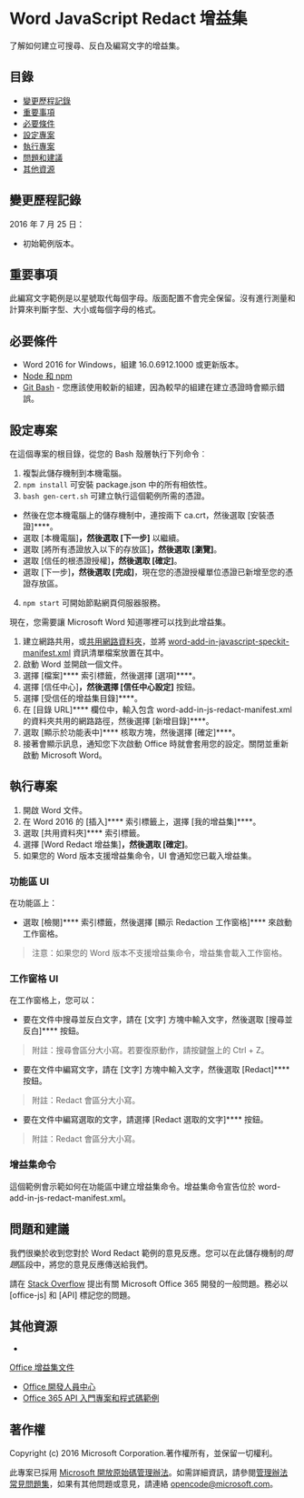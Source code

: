 # <a name="word--javascript-redact-add-in"></a>Word  JavaScript Redact 增益集

了解如何建立可搜尋、反白及編寫文字的增益集。    

## <a name="table-of-contents"></a>目錄
* [變更歷程記錄](#change-history)
* [重要事項](#important-note)
* [必要條件](#prerequisites)
* [設定專案](#configure-the-project)
* [執行專案](#run-the-project)
* [問題和建議](#questions-and-comments)
* [其他資源](#additional-resources)

## <a name="change-history"></a>變更歷程記錄

2016 年 7 月 25 日：
* 初始範例版本。

## <a name="important-note"></a>重要事項

此編寫文字範例是以星號取代每個字母。版面配置不會完全保留。沒有進行測量和計算來判斷字型、大小或每個字母的格式。

## <a name="prerequisites"></a>必要條件

* Word 2016 for Windows，組建 16.0.6912.1000 或更新版本。
* [Node 和 npm](https://nodejs.org/en/)
* [Git Bash](https://git-scm.com/downloads) - 您應該使用較新的組建，因為較早的組建在建立憑證時會顯示錯誤。

## <a name="configure-the-project"></a>設定專案

在這個專案的根目錄，從您的 Bash 殼層執行下列命令︰

1. 複製此儲存機制到本機電腦。
2. ```npm install``` 可安裝 package.json 中的所有相依性。
3. ```bash gen-cert.sh``` 可建立執行這個範例所需的憑證。 
* 然後在您本機電腦上的儲存機制中，連按兩下 ca.crt，然後選取 [安裝憑證]****。 
* 選取 [本機電腦]****，然後選取 [下一步]**** 以繼續。 
* 選取 [將所有憑證放入以下的存放區]****，然後選取 [瀏覽]****。  
* 選取 [信任的根憑證授權]****，然後選取 [確定]****。 
* 選取 [下一步]****，然後選取 [完成]****，現在您的憑證授權單位憑證已新增至您的憑證存放區。
4. ```npm start``` 可開始節點網頁伺服器服務。

現在，您需要讓 Microsoft Word 知道哪裡可以找到此增益集。

1. 建立網路共用，或[共用網路資料夾](https://technet.microsoft.com/en-us/library/cc770880.aspx)，並將 [word-add-in-javascript-speckit-manifest.xml](word-add-in-javascript-speckit-manifest.xml) 資訊清單檔案放置在其中。
3. 啟動 Word 並開啟一個文件。
4. 選擇 [檔案]**** 索引標籤，然後選擇 [選項]****。
5. 選擇 [信任中心]****，然後選擇 [信任中心設定]**** 按鈕。
6. 選擇 [受信任的增益集目錄]****。
7. 在 [目錄 URL]**** 欄位中，輸入包含 word-add-in-js-redact-manifest.xml 的資料夾共用的網路路徑，然後選擇 [新增目錄]****。
8. 選取 [顯示於功能表中]**** 核取方塊，然後選擇 [確定]****。
9. 接著會顯示訊息，通知您下次啟動 Office 時就會套用您的設定。關閉並重新啟動 Microsoft Word。

## <a name="run-the-project"></a>執行專案

1. 開啟 Word 文件。
2. 在 Word 2016 的 [插入]**** 索引標籤上，選擇 [我的增益集]****。
3. 選取 [共用資料夾]**** 索引標籤。
4. 選擇 [Word Redact 增益集]****，然後選取 [確定]****。
5. 如果您的 Word 版本支援增益集命令，UI 會通知您已載入增益集。

### <a name="ribbon-ui"></a>功能區 UI

在功能區上：
* 選取 [檢閱]**** 索引標籤，然後選擇 [顯示 Redaction 工作窗格]**** 來啟動工作窗格。

 > 注意：如果您的 Word 版本不支援增益集命令，增益集會載入工作窗格。

### <a name="task-pane-ui"></a>工作窗格 UI

在工作窗格上，您可以：
* 要在文件中搜尋並反白文字，請在 [文字] 方塊中輸入文字，然後選取 [搜尋並反白]**** 按鈕。
  
> 附註：搜尋會區分大小寫。若要復原動作，請按鍵盤上的 Ctrl + Z。

* 要在文件中編寫文字，請在 [文字] 方塊中輸入文字，然後選取 [Redact]**** 按鈕。
  
> 附註：Redact 會區分大小寫。   

* 要在文件中編寫選取的文字，請選擇 [Redact 選取的文字]**** 按鈕。
  
> 附註：Redact 會區分大小寫。       
  
### <a name="add-in-commands"></a>增益集命令

這個範例會示範如何在功能區中建立增益集命令。增益集命令宣告位於 word-add-in-js-redact-manifest.xml。 

## <a name="questions-and-comments"></a>問題和建議

我們很樂於收到您對於 Word Redact 範例的意見反應。您可以在此儲存機制的*問題*區段中，將您的意見反應傳送給我們。

請在 [Stack Overflow](http://stackoverflow.com/questions/tagged/office-js+API) 提出有關 Microsoft Office 365 開發的一般問題。務必以 [office-js] 和 [API] 標記您的問題。

## <a name="additional-resources"></a>其他資源

* 

  [Office 增益集文件](https://msdn.microsoft.com/en-us/library/office/jj220060.aspx)
* [Office 開發人員中心](http://dev.office.com/)
* [Office 365 API 入門專案和程式碼範例](http://msdn.microsoft.com/en-us/office/office365/howto/starter-projects-and-code-samples)

## <a name="copyright"></a>著作權
Copyright (c) 2016 Microsoft Corporation.著作權所有，並保留一切權利。



此專案已採用 [Microsoft 開放原始碼管理辦法](https://opensource.microsoft.com/codeofconduct/)。如需詳細資訊，請參閱[管理辦法常見問題集](https://opensource.microsoft.com/codeofconduct/faq/)，如果有其他問題或意見，請連絡 [opencode@microsoft.com](mailto:opencode@microsoft.com)。
